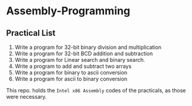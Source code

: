 # Assembly-Programming

## Practical List  
1. Write a program for 32-bit binary division and multiplication  
2. Write a program for 32-bit BCD addition and subtraction  
3. Write a program for Linear search and binary search. 
4. Write a program to add and subtract two arrays  
5. Write a program for binary to ascii conversion  
6. Write a program for ascii to binary conversion  

This repo. holds the ```Intel x86 Assembly``` codes of the practicals, as those were necessary.
